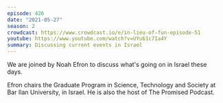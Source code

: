 ```yaml
---
episode: 426
date: "2021-05-27"
season: 2
crowdcast: https://www.crowdcast.io/e/in-lieu-of-fun-episode-51
youtube: https://www.youtube.com/watch?v=UYu61c7Ia4Y
summary: Discussing current events in Israel
---
```

We are joined by Noah Efron to discuss what's going on in Israel these days.

Efron chairs the Graduate Program in Science, Technology and Society at Bar Ilan University, in Israel.  He is also the host of The Promised Podcast.
